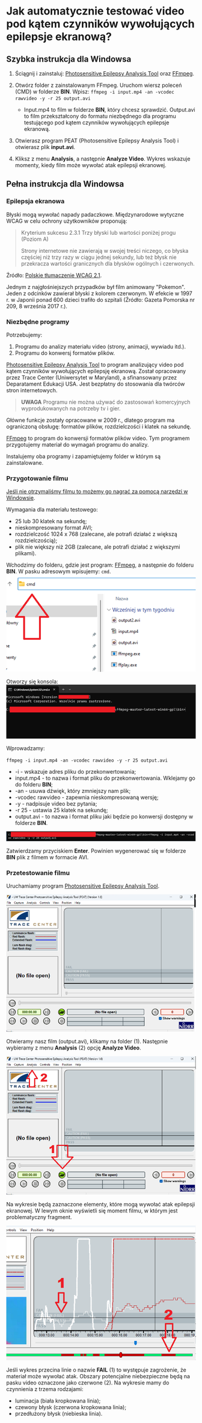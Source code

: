 # Jak automatycznie testować video pod kątem czynników wywołujących epilepsje ekranową?

## Szybka instrukcja dla Windowsa

1. Ściągnij i zainstaluj: [Photosensitive Epilepsy Analysis Tool](https://trace.umd.edu/peat/) oraz [FFmpeg](https://ffmpeg.org/).
2. Otwórz folder z zainstalowanym FFmpeg. Uruchom wiersz poleceń (CMD) w folderze **BIN**. Wpisz:
   `ffmpeg -i input.mp4 -an -vcodec rawvideo -y -r 25 output.avi`

   - Input.mp4 to film w folderze **BIN**, który chcesz sprawdzić. Output.avi to film przekształcony do formatu niezbędnego dla programu testującego pod kątem czynników wywołujących epilepsje ekranową.

3. Otwierasz program PEAT (Photosensitive Epilepsy Analysis Tool) i otwierasz plik **input.avi**.
4. Kliksz z menu **Analysis**, a następnie **Analyze Video**. Wykres wskazuje momenty, kiedy film może wywołać atak epilepsji ekranowej.

## Pełna instrukcja dla Windowsa

### Epilepsja ekranowa

Błyski mogą wywołać napady padaczkowe. Międzynarodowe wytyczne WCAG w celu ochrony użytkowników proponują:

> Kryterium sukcesu 2.3.1 Trzy błyski lub wartości poniżej progu
> (Poziom A)
>
> Strony internetowe nie zawierają w swojej treści niczego, co błyska częściej niż trzy razy w ciągu jednej sekundy, lub też błysk nie przekracza wartości granicznych dla błysków ogólnych i czerwonych.

Źródło: [Polskie tłumaczenie WCAG 2.1](https://www.w3.org/Translations/WCAG21-pl/#trzy-b-yski-lub-wartosci-ponizej-progu).

Jednym z najgłośniejszych przypadków był film animowany "Pokemon". Jeden z odcinków zawierał błyski z kolorem czerwonym. W efekcie w 1997 r. w Japonii ponad 600 dzieci trafiło do szpitali (Źródło: Gazeta Pomorska nr 209, 8 września 2017 r.).

### Niezbędne programy

Potrzebujemy:

1. Programu do analizy materiału video (strony, animacji, wywiadu itd.).
2. Programu do konwersj formatów plików.

[Photosensitive Epilepsy Analysis Tool](https://trace.umd.edu/peat/) to program analizujący video pod kątem czynników wywołujących epilepsję ekranową. Został opracowany przez Trace Center (Uniwersytet w Maryland), a sfinansowany przez Deparatament Edukacji USA. Jest bezpłatny do stosowania dla twórców stron internetowych.

> **UWAGA** Programu nie można używać do zastosowań komercyjnych wyprodukowanych na potrzeby tv i gier.

Główne funkcje zostały opracowane w 2009 r., dlatego program ma ograniczoną obsługę: formatów plików, rozdzielczości i klatek na sekundę.

[FFmpeg](https://ffmpeg.org/) to program do konwersji formatów plików video. Tym programem przygotujemy materiał do wymagań programu do analizy.

Instalujemy oba programy i zapamiętujemy folder w którym są zainstalowane.

### Przygotowanie filmu

[Jeśli nie otrzymaliśmy filmu to możemy go nagrać za pomocą narzędzi w Windowsie](https://support.microsoft.com/pl-pl/windows/nagrywanie-ekranu-za-pomoc%C4%85-aplikacji-xbox-game-bar-przy-u%C5%BCyciu-czytnika-zawarto%C5%9Bci-ekranu-5328cd25-9046-4472-8a14-c485f138802c).

Wymagania dla materiału testowego:

- 25 lub 30 klatek na sekundę;
- nieskompresowany format AVI;
- rozdzielczość 1024 x 768 (zalecane, ale potrafi działać z większą rozdzielczością);
- plik nie większy niż 2GB (zalecane, ale potrafi działać z większymi plikami).

Wchodzimy do folderu, gdzie jest program: [FFmpeg](https://ffmpeg.org/), a następnie do folderu **BIN**. W pasku adresowym wpisujemy: `cmd`.
![Otwarty folder BIN z wpisanym tekstem CMD w pasku adresowym](../grafika/cmd.png)

Otworzy się konsola:
![Konsola. Czarne tło z jasnymi literami](../grafika/cmd2.png)

Wprowadzamy:

`ffmpeg -i input.mp4 -an -vcodec rawvideo -y -r 25 output.avi`

- -i - wskazuje adres pliku do przekonwertowania;
- input.mp4 - to nazwa i format pliku do przekonwertowania. Wklejamy go do folderu **BIN**;
- -an - usuwa dźwięk, który zmniejszy nam plik;
- -vcodec rawvideo - zapewnia nieskompresowaną wersję;
- -y - nadpisuje video bez pytania;
- -r 25 - ustawia 25 klatek na sekundę;
- output.avi - to nazwa i format pliku jaki będzie po konwersji dostępny w folderze **BIN**.

![Konsola. Czarne tło z jasnymi literami i wpisaną komendą](../grafika/cmd3.png)

Zatwierdzamy przyciskiem **Enter**. Powinien wygenerować się w folderze **BIN** plik z filmem w formacie AVI.

### Przetestowanie filmu

Uruchamiamy program [Photosensitive Epilepsy Analysis Tool](https://trace.umd.edu/peat/).

![Program PEAT. Składa się z menu (górny pasek), logo Trace Center, legendy wykresów, okna analizy filmu, menu sterowania filmem, informacją o ostrzeżeniach](../grafika/peat.png)

Otwieramy nasz film (output.avi), klikamy na folder (1). Następnie wybieramy z menu **Analysis** (2) opcję **Analyze Video**.

![Program PEAT. Strzałkę z jedynką wskazuje na ikonkę z folderem. Starzałka z dwójką wskazuje górne menu z napisem Analysis](../grafika/peat2.png)

Na wykresie będą zaznaczone elementy, które mogą wywołać atak epilepsji ekranowej. W lewym oknie wyświetli się moment filmu, w którym jest problematyczny fragment.

![Program PEAT. Wykres z białymi i czerwonymi elementami. Na czerwono zaznaczony moment, kiedy film stwarza niebezpieczeństwo](../grafika/peat3.png)

Jeśli wykres przecina linie o nazwie **FAIL** (1) to występuje zagrożenie, że materiał może wywołać atak. Obszary potencjalne niebezpieczne będą na pasku video oznaczone jako czerwone (2). Na wykresie mamy do czynnienia z trzema rodzajami:

- luminacja (biała kropkowana linia);
- czewony błysk (czerwona kropkowana linia);
- przedłużony błysk (niebieska linia).
